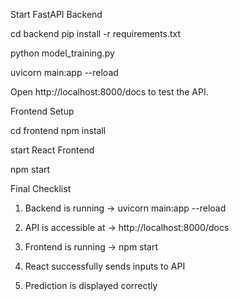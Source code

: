  Start FastAPI Backend


 cd backend
pip install -r requirements.txt


python model_training.py 

uvicorn main:app --reload

Open http://localhost:8000/docs to test the API.

Frontend Setup

cd frontend
npm install

start React Frontend

npm start


Final Checklist

1. Backend is running → uvicorn main:app --reload

2. API is accessible at → http://localhost:8000/docs

3. Frontend is running → npm start

4. React successfully sends inputs to API

5. Prediction is displayed correctly